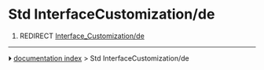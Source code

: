 # Std InterfaceCustomization/de
1.  REDIRECT [Interface_Customization/de](Interface_Customization/de.md)



---
⏵ [documentation index](../README.md) > Std InterfaceCustomization/de
